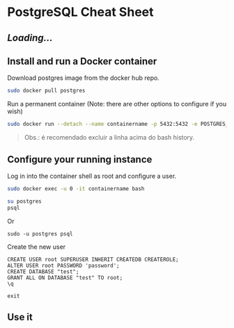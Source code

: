 # PostgreSQL Cheat Sheet

## ***Loading...***

## Install and run a Docker container
Download postgres image from the docker hub repo.
```sh
sudo docker pull postgres
```
Run a permanent container (Note: there are other options to configure if you wish)
```sh
sudo docker run --detach --name containername -p 5432:5432 -e POSTGRES_PASSWORD=mysecretpassword -d postgres
```
> Obs.: é recomendado excluir a linha acima do bash history.
## Configure your running instance

Log in into the container shell as root and configure a user.

```sh
sudo docker exec -u 0 -it containername bash

su postgres
psql
```
Or
```
sudo -u postgres psql
```
Create the new user
```
CREATE USER root SUPERUSER INHERIT CREATEDB CREATEROLE;
ALTER USER root PASSWORD 'password';
CREATE DATABASE "test";
GRANT ALL ON DATABASE "test" TO root;
\q

exit
```

## Use it

```sql

```
